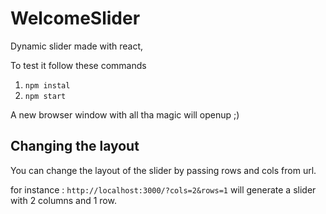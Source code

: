 # WelcomeSlider

Dynamic slider made with react, 

To test it follow these commands

1. `npm instal`
2. `npm start`

A new browser window with all tha magic will openup ;)

## Changing the layout

You can change the layout of the slider by passing rows and cols from url.

for instance : `http://localhost:3000/?cols=2&rows=1` will generate a slider with 2 columns and 1 row.

